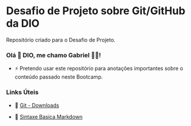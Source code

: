 # Desafio de Projeto sobre Git/GitHub da DIO
Repositório criado para o Desafio de Projeto.

### Olá 👋 DIO, me chamo Gabriel 🧑‍🎓! 

- ⚡ Pretendo usar este repositório para anotações importantes sobre o conteúdo passado neste Bootcamp.


### Links Úteis
- 🔗 [Git - Downloads](https://git-scm.com/downloads)

- 🔗 [Sintaxe Basica Markdown](https://www.markdownguide.org/basic-syntax/)
